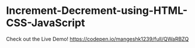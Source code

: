 # Increment-Decrement-using-HTML-CSS-JavaScript
Check out the Live Demo! https://codepen.io/mangeshk1239/full/QWaRBZQ
